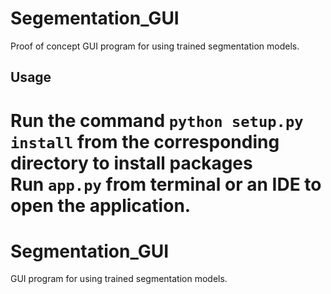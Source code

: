 # Segementation_GUI
Proof of concept GUI program for using trained segmentation models.

## Usage
Run the command `python setup.py install` from the corresponding directory to install packages \
Run `app.py` from terminal or an IDE to open the application.
=======
# Segmentation_GUI
GUI program for using trained segmentation models.
